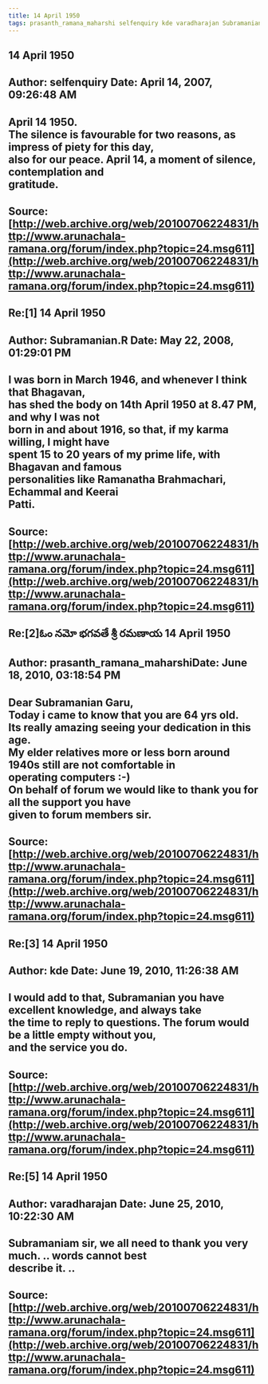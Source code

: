 ```yaml
--- 
title: 14 April 1950   
tags: prasanth_ramana_maharshi selfenquiry kde varadharajan Subramanian.R  
---  
```

## 14 April 1950  
Author: selfenquiry         Date: April 14, 2007, 09:26:48 AM  
---  
April 14 1950.   
The silence is favourable for two reasons, as impress of piety for this day,  
also for our peace. **April 14**, a moment of silence, contemplation and  
gratitude.
 ---  
Source:[http://web.archive.org/web/20100706224831/http://www.arunachala-ramana.org/forum/index.php?topic=24.msg611](http://web.archive.org/web/20100706224831/http://www.arunachala-ramana.org/forum/index.php?topic=24.msg611)   
---  

## Re:[1] 14 April 1950  
Author: Subramanian.R       Date: May 22, 2008, 01:29:01 PM  
---  
I was born in March 1946, and whenever I think that Bhagavan,   
has shed the body on 14th April 1950 at 8.47 PM, and why I was not   
born in and about 1916, so that, if my karma willing, I might have   
spent 15 to 20 years of my prime life, with Bhagavan and famous   
personalities like Ramanatha Brahmachari, Echammal and Keerai   
Patti.
 ---  
Source:[http://web.archive.org/web/20100706224831/http://www.arunachala-ramana.org/forum/index.php?topic=24.msg611](http://web.archive.org/web/20100706224831/http://www.arunachala-ramana.org/forum/index.php?topic=24.msg611)   
---  

## Re:[2]ఓం నమో భగవతే శ్రీ రమణాయ  14 April 1950  
Author: prasanth_ramana_maharshiDate: June 18, 2010, 03:18:54 PM  
---  
Dear Subramanian Garu,   
Today i came to know that you are 64 yrs old.   
Its really amazing seeing your dedication in this age.   
My elder relatives more or less born around 1940s still are not comfortable in  
operating computers :-)   
On behalf of forum we would like to thank you for all the support you have  
given to forum members sir.
 ---  
Source:[http://web.archive.org/web/20100706224831/http://www.arunachala-ramana.org/forum/index.php?topic=24.msg611](http://web.archive.org/web/20100706224831/http://www.arunachala-ramana.org/forum/index.php?topic=24.msg611)   
---  

## Re:[3] 14 April 1950  
Author: kde                 Date: June 19, 2010, 11:26:38 AM  
---  
I would add to that, Subramanian you have excellent knowledge, and always take  
the time to reply to questions. The forum would be a little empty without you,  
and the service you do.
 ---  
Source:[http://web.archive.org/web/20100706224831/http://www.arunachala-ramana.org/forum/index.php?topic=24.msg611](http://web.archive.org/web/20100706224831/http://www.arunachala-ramana.org/forum/index.php?topic=24.msg611)   
---  

## Re:[5] 14 April 1950  
Author: varadharajan        Date: June 25, 2010, 10:22:30 AM  
---  
Subramaniam sir, we all need to thank you very much. .. words cannot best  
describe it. ..
 ---  
Source:[http://web.archive.org/web/20100706224831/http://www.arunachala-ramana.org/forum/index.php?topic=24.msg611](http://web.archive.org/web/20100706224831/http://www.arunachala-ramana.org/forum/index.php?topic=24.msg611)   
---  

